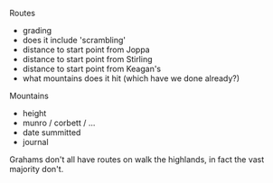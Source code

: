 
Routes
 - grading
 - does it include 'scrambling'
 - distance to start point from Joppa
 - distance to start point from Stirling
 - distance to start point from Keagan's
 - what mountains does it hit (which have we done already?)

Mountains
 - height
 - munro / corbett / ...
 - date summitted
 - journal

Grahams don't all have routes on walk the highlands, in fact the vast majority don't.